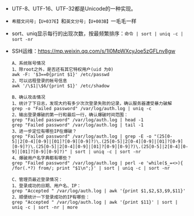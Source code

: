 - UTF-8、UTF-16、UTF-32都是Unicode的一种实现。

- `希腊文问号;【U+037E】`和`英文分号;【U+003B】`一毛毛一样

- sort、uniq显示每行的出现次数，按最频繁排序：`命令 | sort | uniq -c | sort -nr`

- SSH运维：https://mp.weixin.qq.com/s/1I0MpWXcyJoe5zGFLnv8gw

  ```
  A、系统账号情况
  1、除root之外，是否还有其它特权用户(uid 为0)
  awk -F: '$3==0{print $1}' /etc/passwd
  2、可以远程登录的帐号信息
  awk '/\$1|\$6/{print $1}' /etc/shadow

  B、确认攻击情况
  1、统计了下日志，发现大约有多少次次登录失败的记录，确认服务器遭受暴力破解
  grep -o "Failed password" /var/log/auth.log | uniq -c
  2、输出登录爆破的第一行和最后一行，确认爆破时间范围：
  grep "Failed password" /var/log/auth.log | head -1 
  grep "Failed password" /var/log/auth.log | tail -1
  3、进一步定位有哪些IP在爆破？
  grep "Failed password" /var/log/auth.log | grep -E -o "(25[0-5]|2[0-4][0-9]|[01]?[0-9][0-9]?)\.(25[0-5]|2[0-4][0-9]|[01]?[0-9][0-9]?)\.(25[0-5]|2[0-4][0-9]|[01]?[0-9][0-9]?)\.(25[0-5]|2[0-4][0-9]|[01]?[0-9][0-9]?)" | sort | uniq -c | sort -nr
  4、爆破用户名字典都有哪些？
  grep "Failed password" /var/log/auth.log | perl -e 'while($_=<>){ /for(.*?) from/; print "$1\n";}' | sort | uniq -c | sort -nr

  C、管理员最近登录情况：
  1、登录成功的日期、用户名、IP：
  grep "Accepted " /var/log/auth.log | awk '{print $1,$2,$3,$9,$11}' 
  2、顺便统计一下登录成功的IP有哪些：
  grep "Accepted " /var/log/auth.log | awk '{print $11}' | sort | uniq -c | sort -nr | more
  ```
